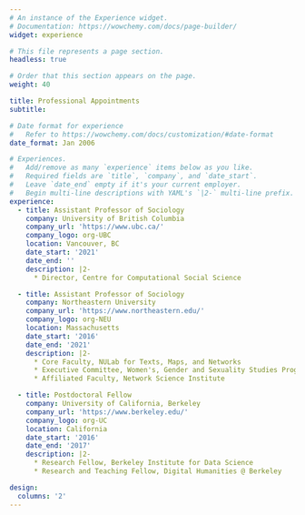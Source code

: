 ```yaml
---
# An instance of the Experience widget.
# Documentation: https://wowchemy.com/docs/page-builder/
widget: experience

# This file represents a page section.
headless: true

# Order that this section appears on the page.
weight: 40

title: Professional Appointments
subtitle:

# Date format for experience
#   Refer to https://wowchemy.com/docs/customization/#date-format
date_format: Jan 2006

# Experiences.
#   Add/remove as many `experience` items below as you like.
#   Required fields are `title`, `company`, and `date_start`.
#   Leave `date_end` empty if it's your current employer.
#   Begin multi-line descriptions with YAML's `|2-` multi-line prefix.
experience:
  - title: Assistant Professor of Sociology
    company: University of British Columbia
    company_url: 'https://www.ubc.ca/'
    company_logo: org-UBC
    location: Vancouver, BC
    date_start: '2021'
    date_end: ''
    description: |2-
      * Director, Centre for Computational Social Science

  - title: Assistant Professor of Sociology
    company: Northeastern University
    company_url: 'https://www.northeastern.edu/'
    company_logo: org-NEU
    location: Massachusetts
    date_start: '2016'
    date_end: '2021'
    description: |2-
      * Core Faculty, NULab for Texts, Maps, and Networks
      * Executive Committee, Women's, Gender and Sexuality Studies Program
      * Affiliated Faculty, Network Science Institute

  - title: Postdoctoral Fellow
    company: University of California, Berkeley
    company_url: 'https://www.berkeley.edu/'
    company_logo: org-UC
    location: California
    date_start: '2016'
    date_end: '2017'
    description: |2-
      * Research Fellow, Berkeley Institute for Data Science
      * Research and Teaching Fellow, Digital Humanities @ Berkeley

design:
  columns: '2'
---
```

